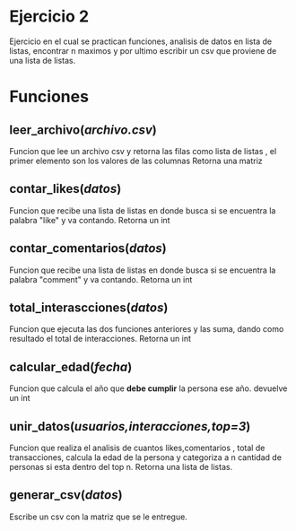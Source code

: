 # Ejercicio 2
Ejercicio en el cual se practican funciones, analisis de datos en lista de listas, encontrar n maximos y por ultimo escribir un csv que proviene de una lista de listas.

# Funciones

## leer_archivo(<em>archivo.csv</em>)
Funcion que lee un archivo csv y retorna las filas como lista de listas , el primer elemento son los valores de las columnas
Retorna una matriz

## contar_likes(<em>datos</em>)
Funcion que recibe una lista de listas en donde busca si se encuentra la palabra "like" y va contando.
Retorna un int

## contar_comentarios(<em>datos</em>)
Funcion que recibe una lista de listas en donde busca si se encuentra la palabra "comment" y va contando.
Retorna un int

## total_interascciones(<em>datos</em>)
Funcion que ejecuta las dos funciones anteriores y las suma, dando como resultado el total de interacciones.
Retorna un int

## calcular_edad(<em>fecha</em>)
Funcion que calcula el año que <strong>debe cumplir</strong> la persona ese año.
devuelve un int

## unir_datos(<em>usuarios,interacciones,top=3</em>)
Funcion que realiza el analisis de cuantos likes,comentarios , total de transacciones, calcula la edad de la persona y categoriza a n cantidad de personas si esta dentro del top n.
Retorna una lista de listas.

## generar_csv(<em>datos</em>)
Escribe un csv con la matriz que se le entregue.
